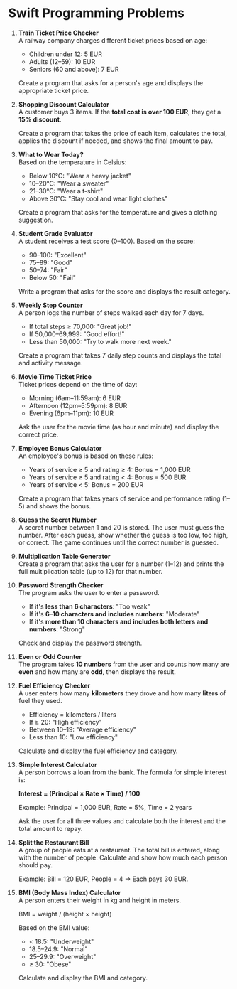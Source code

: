 # Swift Programming Problems

1. **Train Ticket Price Checker**  
   A railway company charges different ticket prices based on age:

   - Children under 12: 5 EUR
   - Adults (12–59): 10 EUR
   - Seniors (60 and above): 7 EUR
   
   Create a program that asks for a person's age and displays the appropriate ticket price.

2. **Shopping Discount Calculator**  
   A customer buys 3 items. If the **total cost is over 100 EUR**, they get a **15% discount**.
   
   Create a program that takes the price of each item, calculates the total, applies the discount if needed, and shows the final amount to pay.

3. **What to Wear Today?**  
   Based on the temperature in Celsius:

   - Below 10°C: "Wear a heavy jacket"
   - 10–20°C: "Wear a sweater"
   - 21–30°C: "Wear a t-shirt"
   - Above 30°C: "Stay cool and wear light clothes"

   Create a program that asks for the temperature and gives a clothing suggestion.

4. **Student Grade Evaluator**  
   A student receives a test score (0–100). Based on the score:

   - 90–100: "Excellent"
   - 75–89: "Good"
   - 50–74: "Fair"
   - Below 50: "Fail"
   
   Write a program that asks for the score and displays the result category.

5. **Weekly Step Counter**  
   A person logs the number of steps walked each day for 7 days.

   - If total steps ≥ 70,000: "Great job!"
   - If 50,000–69,999: "Good effort!"
   - Less than 50,000: "Try to walk more next week."
   
   Create a program that takes 7 daily step counts and displays the total and activity message.

6. **Movie Time Ticket Price**  
   Ticket prices depend on the time of day:

   - Morning (6am–11:59am): 6 EUR
   - Afternoon (12pm–5:59pm): 8 EUR
   - Evening (6pm–11pm): 10 EUR
   
   Ask the user for the movie time (as hour and minute) and display the correct price.

7. **Employee Bonus Calculator**  
   An employee's bonus is based on these rules:

   - Years of service ≥ 5 and rating ≥ 4: Bonus = 1,000 EUR
   - Years of service ≥ 5 and rating < 4: Bonus = 500 EUR
   - Years of service < 5: Bonus = 200 EUR
   
   Create a program that takes years of service and performance rating (1–5) and shows the bonus.

8. **Guess the Secret Number**  
   A secret number between 1 and 20 is stored. The user must guess the number. After each guess, show whether the guess is too low, too high, or correct. The game continues until the correct number is guessed.

9. **Multiplication Table Generator**  
   Create a program that asks the user for a number (1–12) and prints the full multiplication table (up to 12) for that number.

10. **Password Strength Checker**  
    The program asks the user to enter a password.

    - If it's **less than 6 characters**: "Too weak"
    - If it's **6–10 characters and includes numbers**: "Moderate"
    - If it's **more than 10 characters and includes both letters and numbers**: "Strong"
    
    Check and display the password strength.

11. **Even or Odd Counter**  
    The program takes **10 numbers** from the user and counts how many are **even** and how many are **odd**, then displays the result.

12. **Fuel Efficiency Checker**  
    A user enters how many **kilometers** they drove and how many **liters** of fuel they used.

    - Efficiency = kilometers / liters
    - If ≥ 20: "High efficiency"
    - Between 10–19: "Average efficiency"
    - Less than 10: "Low efficiency"
    
    Calculate and display the fuel efficiency and category.

13. **Simple Interest Calculator**  
    A person borrows a loan from the bank. The formula for simple interest is:
    
    **Interest = (Principal × Rate × Time) / 100**
    
    Example: Principal = 1,000 EUR, Rate = 5%, Time = 2 years
    
    Ask the user for all three values and calculate both the interest and the total amount to repay.

14. **Split the Restaurant Bill**  
    A group of people eats at a restaurant. The total bill is entered, along with the number of people. Calculate and show how much each person should pay.
    
    Example: Bill = 120 EUR, People = 4 → Each pays 30 EUR.

15. **BMI (Body Mass Index) Calculator**  
    A person enters their weight in kg and height in meters.
    
    BMI = weight / (height × height)
    
    Based on the BMI value:

    - < 18.5: "Underweight"
    - 18.5–24.9: "Normal"
    - 25–29.9: "Overweight"
    - ≥ 30: "Obese"
    
    Calculate and display the BMI and category.
